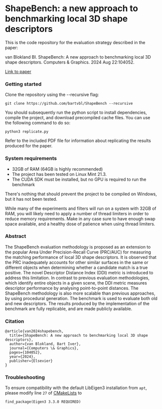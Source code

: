 # ShapeBench: a new approach to benchmarking local 3D shape descriptors

This is the code repository for the evaluation strategy described in the paper:

van Blokland BI. ShapeBench: A new approach to benchmarking local 3D shape descriptors. Computers & Graphics. 2024 Aug 22:104052.

[Link to paper](https://doi.org/10.1016/j.cag.2024.104052)

### Getting started

Clone the repository using the --recursive flag:
```
git clone https://github.com/bartvbl/ShapeBench --recursive
```
You should subsequently run the python script to install dependencies, compile the project, and download precompiled cache files. You can use the following command to do so:
```
python3 replicate.py
```
Refer to the included PDF file for information about replicating the results produced for the paper.

### System requirements
* 32GB of RAM (64GB is highly recommended)
* The project has been tested on Linux Mint 21.3.
* The CUDA SDK must be installed, but no GPU is required to run the benchmark

There's nothing that should prevent the project to be compiled on Windows, but it has not been tested.

While many of the experiments and filters will run on a system with 32GB of RAM, you will likely need to apply a number of thread limiters in order to reduce memory requirements. Make in any case sure to have enough swap space available, and a healthy dose of patience when using thread limiters.

### Abstract

The ShapeBench evaluation methodology is proposed as an extension to the popular Area Under Precision-Recall Curve (PRC/AUC) for measuring the matching performance of local 3D shape descriptors. It is observed that the PRC inadequately accounts for other similar surfaces in the same or different objects when determining whether a candidate match is a true positive. The novel Descriptor Distance Index (DDI) metric is introduced to address this limitation. In contrast to previous evaluation methodologies, which identify entire objects in a given scene, the DDI metric measures descriptor performance by analysing point-to-point distances. The ShapeBench methodology is also more scalable than previous approaches, by using procedural generation. The benchmark is used to evaluate both old and new descriptors. The results produced by the implementation of the benchmark are fully replicable, and are made publicly available.

### Citation

```
@article{van2024shapebench,
  title={ShapeBench: A new approach to benchmarking local 3D shape descriptors},
  author={van Blokland, Bart Iver},
  journal={Computers \& Graphics},
  pages={104052},
  year={2024},
  publisher={Elsevier}
}
```

### Troubleshooting
To ensure compatibility with the default LibEigen3 installation from `apt`, please modify line `27` of [CMakeLists](https://github.com/bartvbl/ShapeBench-Replication-Archive/blob/main/CMakeLists.txt) to
```
find_package(Eigen3 3.3.0 REQUIRED)
```
